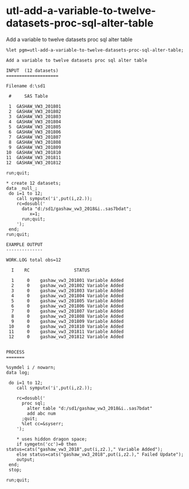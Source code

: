 # utl-add-a-variable-to-twelve-datasets-proc-sql-alter-table
Add a variable to twelve datasets proc sql alter table 

    %let pgm=utl-add-a-variable-to-twelve-datasets-proc-sql-alter-table;                               
                                                                                                       
    Add a variable to twelve datasets proc sql alter table                                             
                                                                                                       
    INPUT  (12 datasets)                                                                               
    ====================                                                                               
                                                                                                       
    Filename d:\sd1                                                                                    
                                                                                                       
     #     SAS Table                                                                                   
                                                                                                       
     1  GASHAW_VW3_201801                                                                              
     2  GASHAW_VW3_201802                                                                              
     3  GASHAW_VW3_201803                                                                              
     4  GASHAW_VW3_201804                                                                              
     5  GASHAW_VW3_201805                                                                              
     6  GASHAW_VW3_201806                                                                              
     7  GASHAW_VW3_201807                                                                              
     8  GASHAW_VW3_201808                                                                              
     9  GASHAW_VW3_201809                                                                              
    10  GASHAW_VW3_201810                                                                              
    11  GASHAW_VW3_201811                                                                              
    12  GASHAW_VW3_201812                                                                              
                                                                                                       
    run;quit;                                                                                          
                                                                                                       
    * create 12 datasets;                                                                              
    data _null_;                                                                                       
     do i=1 to 12;                                                                                     
        call symputx('i',put(i,z2.));                                                                  
        rc=dosubl('                                                                                    
          data "d:/sd1/gashaw_vw3_2018&i..sas7bdat";                                                   
             x=1;                                                                                      
          run;quit;                                                                                    
        ');                                                                                            
     end;                                                                                              
    run;quit;                                                                                          
                                                                                                       
    EXAMPLE OUTPUT                                                                                     
    --------------                                                                                     
                                                                                                       
    WORK.LOG total obs=12                                                                              
                                                                                                       
      I    RC                 STATUS                                                                   
                                                                                                       
      1     0    gashaw_vw3_201801 Variable Added                                                      
      2     0    gashaw_vw3_201802 Variable Added                                                      
      3     0    gashaw_vw3_201803 Variable Added                                                      
      4     0    gashaw_vw3_201804 Variable Added                                                      
      5     0    gashaw_vw3_201805 Variable Added                                                      
      6     0    gashaw_vw3_201806 Variable Added                                                      
      7     0    gashaw_vw3_201807 Variable Added                                                      
      8     0    gashaw_vw3_201808 Variable Added                                                      
      9     0    gashaw_vw3_201809 Variable Added                                                      
     10     0    gashaw_vw3_201810 Variable Added                                                      
     11     0    gashaw_vw3_201811 Variable Added                                                      
     12     0    gashaw_vw3_201812 Variable Added                                                      
                                                                                                       
                                                                                                       
    PROCESS                                                                                            
    =======                                                                                            
                                                                                                       
    %symdel i / nowarn;                                                                                
    data log;                                                                                          
                                                                                                       
     do i=1 to 12;                                                                                     
        call symputx('i',put(i,z2.));                                                                  
                                                                                                       
        rc=dosubl('                                                                                    
          proc sql;                                                                                    
            alter table "d:/sd1/gashaw_vw3_2018&i..sas7bdat"                                           
            add abc num                                                                                
          ;quit;                                                                                       
          %let cc=&syserr;                                                                             
        ');                                                                                            
                                                                                                       
        * uses hiddon dragon space;                                                                    
        if symgetn('cc')=0 then status=cats("gashaw_vw3_2018",put(i,z2.)," Variable Added");           
        else status=cats("gashaw_vw3_2018",put(i,z2.)," Failed Update");                               
        output;                                                                                        
     end;                                                                                              
     stop;                                                                                             
                                                                                                       
    run;quit;                                                                                          
                                                                                                       
                                                                                                       
                                                                                                       
                                                                                                       
                                                                                                       
                                                                        
                                                                                                                      
                                                                                                                      
                                                                                                                      
                                                                                                                      
